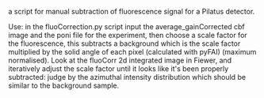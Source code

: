 a script for manual subtraction of fluorescence signal for a Pilatus detector.

Use: in the fluoCorrection.py script input the average_gainCorrected cbf image and the poni file for the experiment, then choose a scale factor for the fluorescence, this subtracts a background which is the scale factor multiplied by the solid angle of each pixel (calculated with pyFAI) (maximum normalised). Look at the fluoCorr 2d integrated image in Fiewer, and iteratively adjust the scale factor until it looks like it's been properly subtracted: judge by the azimuthal intensity distribution which should be similar to the background sample.